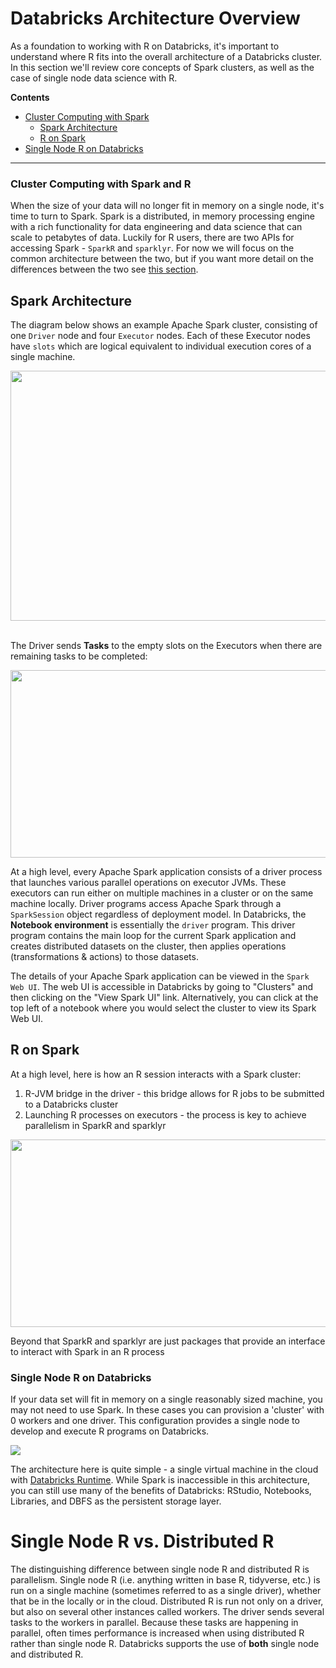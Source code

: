 # Databricks Architecture Overview
As a foundation to working with R on Databricks, it's important to understand where R fits into the overall architecture of a Databricks cluster.  In this section we'll review core concepts of Spark clusters, as well as the case of single node data science with R.

**Contents**

* [Cluster Computing with Spark](#cluster-computing-with-spark)
  * [Spark Architecture](#spark-architecture)
  * [R on Spark](#r-on-spark)
* [Single Node R on Databricks](#single-node-r-on-databricks)


___

### Cluster Computing with Spark and R 
When the size of your data will no longer fit in memory on a single node, it's time to turn to Spark.  Spark is a distributed, in memory processing engine with a rich functionality for data engineering and data science that can scale to petabytes of data.  Luckily for R users, there are two APIs for accessing Spark - `SparkR` and `sparklyr`.  For now we will focus on the common architecture between the two, but if you want more detail on the differences between the two see [this section](linktocome).

## Spark Architecture

The diagram below shows an example Apache Spark cluster, consisting of one `Driver` node and four `Executor` nodes. Each of these Executor nodes have `slots` which are logical equivalent to individual execution cores of a single machine.

<img src="http://training.databricks.com/databricks_guide/gentle_introduction/videoss_logo.png" width=850 height=400> <br><br>

The Driver sends **Tasks** to the empty slots on the Executors when there are remaining tasks to be completed:

<img src="http://training.databricks.com/databricks_guide/gentle_introduction/spark_cluster_tasks.png" width=850 height=300><br>

At a high level, every Apache Spark application consists of a driver process that launches various parallel operations on executor JVMs.  These executors can run either on multiple machines in a cluster or on the same machine locally.  Driver programs access Apache Spark through a `SparkSession` object regardless of deployment model.  In Databricks, the **Notebook environment** is essentially the `driver` program.  This driver program contains the main loop for the current Spark application and creates distributed datasets on the cluster, then applies operations (transformations & actions) to those datasets.

The details of your Apache Spark application can be viewed in the `Spark Web UI`.  The web UI is accessible in Databricks by going to "Clusters" and then clicking on the "View Spark UI" link. Alternatively, you can click at the top left of a notebook where you would select the cluster to view its Spark Web UI.

## R on Spark

At a high level, here is how an R session interacts with a Spark cluster:

1. R-JVM bridge in the driver - this bridge allows for R jobs to be submitted to a Databricks cluster
2. Launching R processes on executors - the process is key to achieve parallelism in SparkR and sparklyr

<p align="center">
<img src="https://databricks-yong-star.s3.amazonaws.com/graphics/SparkR_Architecture.png" width=800 height=300>
</p>

Beyond that SparkR and sparklyr are just packages that provide an interface to interact with Spark in an R process


### Single Node R on Databricks
If your data set will fit in memory on a single reasonably sized machine, you may not need to use Spark.  In these cases you can provision a 'cluster' with 0 workers and one driver.  This configuration provides a single node to develop and execute R programs on Databricks. 

<img src="https://github.com/marygracemoesta/R-User-Guide/blob/master/Databricks_Architecture_Overview/images/single_node_cluster.png?raw=true">

The architecture here is quite simple - a single virtual machine in the cloud with [Databricks Runtime](DBRlink).  While Spark is inaccessible in this architecture, you can still use many of the benefits of Databricks: RStudio, Notebooks, Libraries, and DBFS as the persistent storage layer. 

# Single Node R vs. Distributed R
The distinguishing difference between single node R and distributed R is parallelism. Single node R (i.e. anything written in base R, 
tidyverse, etc.) is run on a single machine (sometimes referred to as a single driver), whether that be in the locally or in the cloud.
Distributed R is run not only on a driver, but also on several other instances called workers. The driver sends several 
tasks to the workers in parallel. Because these tasks are happening in parallel, often times performance is increased 
when using distributed R rather than single node R. Databricks supports the use of **both** single node and distributed R.  
